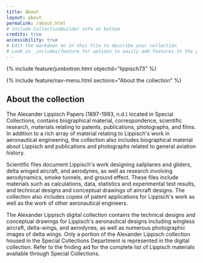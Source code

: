 ```yaml
---
title: About
layout: about
permalink: /about.html
# include CollectionBuilder info at bottom
credits: true
accessibility: true
# Edit the markdown on in this file to describe your collection
# Look in _includes/feature for options to easily add features to the page
---
```


{% include feature/jumbotron.html objectid="lippisch73" %} 

{% include feature/nav-menu.html sections="About the collection" %}

## About the collection
The Alexander Lippisch Papers (1897-1993, n.d.) located in Special Collections, contains biographical material, correspondence, scientific research, materials relating to patents, publications, photographs, and films. In addition to a rich array of material relating to Lippisch's work in aeronautical engineering, the collection also includes biographical material about Lippisch and publications and photographs related to general aviation history.

Scientific files document Lippisch's work designing sailplanes and gliders, delta winged aircraft, and aerodynes, as well as research involving aerodynamics, smoke tunnels, and ground effect. These files include materials such as calculations, data, statistics and experimental test results, and technical designs and conceptual drawings of aircraft designs. The collection also includes copies of patent applications for Lippisch's work as well as the work of other aeronautical engineers.

The Alexander Lippisch digital collection contains the technical designs and conceptual drawings for Lippisch's aeronautical designs including wingless aircraft, delta-wings, and aerodynes, as well as numerous photographic images of delta wings. Only a portion of the Alexander Lippisch collection housed in the Special Collections Department is represented in the digital collection. Refer to the finding aid for the complete list of Lippisch materials available through Special Collections.
